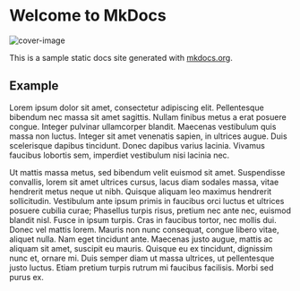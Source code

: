 # Welcome to MkDocs

![cover-image](cover-image.jpg)

This is a sample static docs site generated with [mkdocs.org](https://www.mkdocs.org).

## Example

Lorem ipsum dolor sit amet, consectetur adipiscing elit. Pellentesque bibendum nec massa sit amet sagittis. Nullam finibus metus a erat posuere congue. Integer pulvinar ullamcorper blandit. Maecenas vestibulum quis massa non luctus. Integer sit amet venenatis sapien, in ultrices augue. Duis scelerisque dapibus tincidunt. Donec dapibus varius lacinia. Vivamus faucibus lobortis sem, imperdiet vestibulum nisi lacinia nec.

Ut mattis massa metus, sed bibendum velit euismod sit amet. Suspendisse convallis, lorem sit amet ultrices cursus, lacus diam sodales massa, vitae hendrerit metus neque ut nibh. Quisque aliquam leo maximus hendrerit sollicitudin. Vestibulum ante ipsum primis in faucibus orci luctus et ultrices posuere cubilia curae; Phasellus turpis risus, pretium nec ante nec, euismod blandit nisl. Fusce in ipsum turpis. Cras in faucibus tortor, nec mollis dui. Donec vel mattis lorem. Mauris non nunc consequat, congue libero vitae, aliquet nulla. Nam eget tincidunt ante. Maecenas justo augue, mattis ac aliquam sit amet, suscipit eu mauris. Quisque eu ex tincidunt, dignissim nunc et, ornare mi. Duis semper diam ut massa ultrices, ut pellentesque justo luctus. Etiam pretium turpis rutrum mi faucibus facilisis. Morbi sed purus ex.
